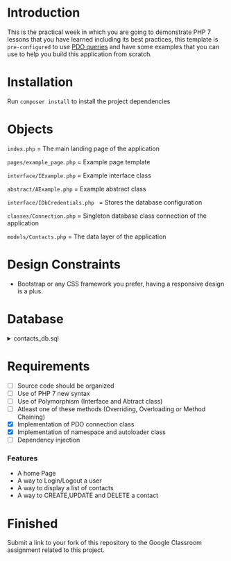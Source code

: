# Introduction

This is the practical week in which you are going to demonstrate PHP 7 lessons that you have learned including its best practices, this template is `pre-configured` to use [PDO queries](http://zetcode.com/php/pdo/) and have some examples that you can use to help you build this application from scratch.


# Installation

Run `composer install` to install the project dependencies


# Objects

`index.php` = The main landing page of the application

`pages/example_page.php` = Example page template

`interface/IExample.php` = Example interface class

`abstract/AExample.php` = Example abstract class

`interface/IDbCredentials.php ` = Stores the database configuration

`classes/Connection.php` = Singleton database class connection of the application

`models/Contacts.php` = The data layer of the application


# Design Constraints

- Bootstrap or any CSS framework you prefer, having a responsive design is a plus.


# Database  

<details>
<summary>  contacts_db.sql </summary>
<br></br>

```
-- phpMyAdmin SQL Dump
-- version 5.0.1
-- https://www.phpmyadmin.net/
--
-- Host: localhost
-- Generation Time: Mar 12, 2020 at 06:47 AM
-- Server version: 10.4.11-MariaDB
-- PHP Version: 7.4.2

SET SQL_MODE = "NO_AUTO_VALUE_ON_ZERO";
SET AUTOCOMMIT = 0;
START TRANSACTION;
SET time_zone = "+00:00";


/*!40101 SET @OLD_CHARACTER_SET_CLIENT=@@CHARACTER_SET_CLIENT */;
/*!40101 SET @OLD_CHARACTER_SET_RESULTS=@@CHARACTER_SET_RESULTS */;
/*!40101 SET @OLD_COLLATION_CONNECTION=@@COLLATION_CONNECTION */;
/*!40101 SET NAMES utf8mb4 */;

--
-- Database: `contacts_db`
--

-- --------------------------------------------------------

--
-- Table structure for table `contacts`
--

CREATE TABLE `contacts` (
  `id` int(11) NOT NULL,
  `user_id` int(10) NOT NULL,
  `name` varchar(255) NOT NULL,
  `email` varchar(255) NOT NULL,
  `phone` varchar(255) NOT NULL,
  `address` varchar(255) NOT NULL,
  `created` datetime NOT NULL DEFAULT current_timestamp()
) ENGINE=InnoDB DEFAULT CHARSET=utf8;

-- --------------------------------------------------------

--
-- Table structure for table `users`
--

CREATE TABLE `users` (
  `id` int(11) NOT NULL,
  `username` int(11) NOT NULL,
  `password` int(11) NOT NULL
) ENGINE=InnoDB DEFAULT CHARSET=utf8mb4;

--
-- Indexes for dumped tables
--

--
-- Indexes for table `contacts`
--
ALTER TABLE `contacts`
  ADD PRIMARY KEY (`id`);

--
-- Indexes for table `users`
--
ALTER TABLE `users`
  ADD PRIMARY KEY (`id`);

--
-- AUTO_INCREMENT for dumped tables
--

--
-- AUTO_INCREMENT for table `contacts`
--
ALTER TABLE `contacts`
  MODIFY `id` int(11) NOT NULL AUTO_INCREMENT, AUTO_INCREMENT=13;

--
-- AUTO_INCREMENT for table `users`
--
ALTER TABLE `users`
  MODIFY `id` int(11) NOT NULL AUTO_INCREMENT;
COMMIT;

/*!40101 SET CHARACTER_SET_CLIENT=@OLD_CHARACTER_SET_CLIENT */;
/*!40101 SET CHARACTER_SET_RESULTS=@OLD_CHARACTER_SET_RESULTS */;
/*!40101 SET COLLATION_CONNECTION=@OLD_COLLATION_CONNECTION */;
```
</details>

#  Requirements

* [ ] Source code should be organized
* [ ] Use of PHP 7 new syntax
* [ ] Use of Polymorphism (Interface and Abtract class)
* [ ] Atleast one of these methods (Overriding, Overloading or Method Chaining)
* [x] Implementation of PDO connection class
* [x] Implementation of namespace and autoloader class
* [ ] Dependency injection

### Features

* A home Page
* A way to Login/Logout a user
* A way to display a list of contacts
* A way to CREATE,UPDATE and DELETE a contact

# Finished 

Submit a link to your fork of this repository to the Google Classroom assignment related to this project.
